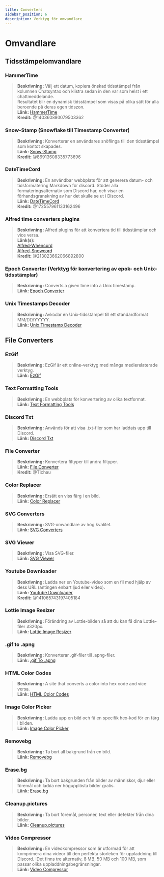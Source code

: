 ```yaml
---
title: Converters
sidebar_position: 6
description: Verktyg för omvandlare
---
```


# Omvandlare
## Tidsstämpelomvandlare 
### **HammerTime**
> __Beskrivning:__ Välj ett datum, kopiera önskad tidsstämpel från kolumnen Chatsyntax och klistra sedan in den var som helst i ett chattmeddelande.   <br/>
Resultatet blir en dynamisk tidsstämpel som visas på olika sätt för alla beroende på deras egen tidszon.   <br/>
__Länk:__ [HammerTime](https://hammertime.djdavid98.art/)   <br/>
__Kredit:__ @140360880079503362

### **Snow-Stamp (Snowflake till Timestamp Converter)** 
> __Beskrivning:__ Konverterar en användares snöflinga till den tidsstämpel som kontot skapades.   <br/>
__Länk:__ [Snow-Stamp](https://snowsta.mp/)   <br/>
__Kredit:__ @86913608335773696

### **DateTimeCord** 
> __Beskrivning:__ En användbar webbplats för att generera datum- och tidsformatering Markdown för discord. Stöder alla formateringsalternativ som Discord har, och visar en förhandsgranskning av hur det skulle se ut i Discord.   <br/>
__Länk:__ [DateTimeCord](https://datetimecord.rauf.wtf/)  <br/>
__Kredit:__ @172557961133162496

### **Alfred time converters plugins**
> __Beskrivning:__ Alfred plugins för att konvertera tid till tidsstämplar och vice versa.   <br/>
__Länk(s):__   <br/>
[Alfred-Whencord](https://github.com/HilbertGilbertson/alfred-whencord)   <br/>
[Alfred-Snowcord](https://github.com/HilbertGilbertson/alfred-snowcord)   <br/>
__Kredit:__ @213023662066892800

### **Epoch Converter (Verktyg för konvertering av epok- och Unix-tidsstämplar)**
> __Beskrivning:__ Converts a given time into a Unix timestamp.   <br/>
__Länk:__ [Epoch Converter](https://www.epochconverter.com/) 

### **Unix Timestamps Decoder**
> __Beskrivning:__ Avkodar en Unix-tidsstämpel till ett standardformat MM/DD/YYYYY.   <br/>
__Länk:__ [Unix Timestamp Decoder](https://www.unixtimestamp.com/)

## File Converters 

### **EzGif**
> __Beskrivning:__ EzGif är ett online-verktyg med många medierelaterade verktyg.  <br/>
__Länk:__ [EzGif](https://ezgif.com)

### **Text Formatting Tools**
> __Beskrivning:__ En webbplats för konvertering av olika textformat.   <br/>
__Länk:__ [Text Formatting Tools](http://www.unit-conversion.info/texttools/)

### **Discord Txt**
> __Beskrivning:__ Används för att visa .txt-filer som har laddats upp till Discord.   <br/>
__Länk:__ [Discord Txt](https://txt.discord.website/)

### **File Converter**
> __Beskrivning:__ Konvertera filtyper till andra filtyper.   <br/>
__Länk:__ [File Converter](https://github.com/Tichau/FileConverter)   <br/>
__Kredit:__ @Tichau

### **Color Replacer**
> __Beskrivning:__ Ersätt en viss färg i en bild.  <br/>
__Länk:__ [Color Replacer](https://www2.lunapic.com/editor/?action=replace-color)

### **SVG Converters**
> __Beskrivning:__ SVG-omvandlare av hög kvalitet.  <br/>
__Länk:__ [SVG Converters](https://picsvg.com/)

### **SVG Viewer**
> __Beskrivning:__ Visa SVG-filer.   <br/>
__Länk:__ [SVG Viewer](https://www.svgviewer.dev/)

### **Youtube Downloader**
> __Beskrivning:__ Ladda ner en Youtube-video som en fil med hjälp av dess URL (antingen enbart ljud eller video). <br/>
__Länk:__ [Youtube Downloader](http://youtube.tpcstld.me/) <br/>
__Kredit:__ @141065743197405184

### **Lottie Image Resizer**
> __Beskrivning:__ Förändring av Lottie-bilden så att du kan få dina Lottie-filer ≤320px.   <br/>
__Länk:__ [Lottie Image Resizer](https://lottieresizer.tech/)

### **.gif to .apng**
> __Beskrivning:__ Konverterar .gif-filer till .apng-filer.   <br/>
__Länk:__ [.gif To .apng](https://www.freeconvert.com/convert/gif-to-apng)

### **HTML Color Codes**
> __Beskrivning:__ A site that converts a color into hex code and vice versa.   <br/>
__Länk:__ [HTML Color Codes](https://htmlcolorcodes.com/)

### **Image Color Picker**
> __Beskrivning:__ Ladda upp en bild och få en specifik hex-kod för en färg i bilden.   <br/>
__Länk:__ [Image Color Picker](https://imagecolorpicker.com/)

### **Removebg**
 > __Beskrivning:__ Ta bort all bakgrund från en bild.   <br/>
 __Länk:__ [Removebg](https://www.remove.bg/upload)

### **Erase.bg**
> __Beskrivning:__ Ta bort bakgrunden från bilder av människor, djur eller föremål och ladda ner högupplösta bilder gratis.   <br/>
__Länk:__ [Erase.bg](https://www.erase.bg/)

### **Cleanup.pictures**
> __Beskrivning:__ Ta bort föremål, personer, text eller defekter från dina bilder.   <br/>
__Länk:__ [Cleanup.pictures](https://cleanup.pictures/)

### **Video Compressor**
> __Beskrivning:__ En videokompressor som är utformad för att komprimera dina videor till den perfekta storleken för uppladdning till Discord. IDet finns tre alternativ, 8 MB, 50 MB och 100 MB, som passar olika uppladdningsbegränsningar.   <br/>
__Länk:__ [Video Compressor](https://8mb.video/)
